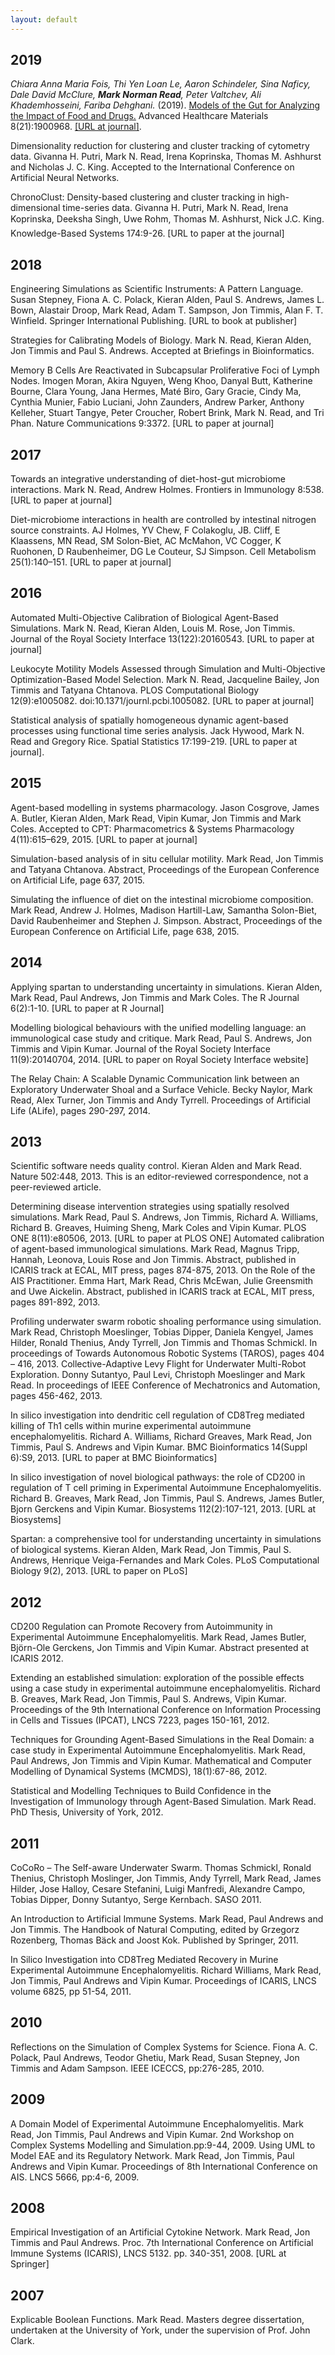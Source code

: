 ```yaml
---
layout: default
---
```



## 2019

_Chiara Anna Maria Fois, Thi Yen Loan Le, Aaron Schindeler, Sina Naficy, Dale David McClure, **Mark Norman Read**, Peter Valtchev, Ali Khademhosseini, Fariba Dehghani._
(2019).
[Models of the Gut for Analyzing the Impact of Food and Drugs.](https://marknormanread.github.io/pubs/Fois_et_al-2019-Advanced_Healthcare_Materials.pdf)
Advanced Healthcare Materials 8(21):1900968.
[[URL at journal]](https://onlinelibrary.wiley.com/doi/full/10.1002/adhm.201900968).

Dimensionality reduction for clustering and cluster tracking of cytometry data. Givanna H. Putri, Mark N. Read, Irena Koprinska, Thomas M. Ashhurst and Nicholas J. C. King. Accepted to the International Conference on Artificial Neural Networks.

ChronoClust: Density-based clustering and cluster tracking in high-dimensional time-series data. Givanna H. Putri, Mark N. Read, Irena Koprinska, Deeksha Singh, Uwe Rohm, Thomas M. Ashhurst, Nick J.C. King. Knowledge-Based Systems 174:9-26.  [URL to paper at the journal]

## 2018

Engineering Simulations as Scientific Instruments: A Pattern Language. Susan Stepney, Fiona A. C. Polack, Kieran Alden, Paul S. Andrews, James L. Bown, Alastair Droop, Mark Read, Adam T. Sampson, Jon Timmis, Alan F. T. Winfield. Springer International Publishing. [URL to book at publisher]

Strategies for Calibrating Models of Biology. Mark N. Read, Kieran Alden, Jon Timmis and Paul S. Andrews. Accepted at Briefings in Bioinformatics.

Memory B Cells Are Reactivated in Subcapsular Proliferative Foci of Lymph Nodes. Imogen Moran, Akira Nguyen, Weng Khoo, Danyal Butt, Katherine Bourne, Clara Young, Jana Hermes, Maté Biro, Gary Gracie, Cindy Ma, Cynthia Munier, Fabio Luciani, John Zaunders, Andrew Parker, Anthony Kelleher, Stuart Tangye, Peter Croucher, Robert Brink, Mark N. Read, and Tri Phan. Nature Communications 9:3372. [URL to paper at journal]

## 2017

Towards an integrative understanding of diet-host-gut microbiome interactions. Mark N. Read, Andrew Holmes. Frontiers in Immunology 8:538. [URL to paper at journal]

Diet-microbiome interactions in health are controlled by intestinal nitrogen source constraints. AJ Holmes, YV Chew, F Colakoglu, JB. Cliff, E Klaassens, MN Read, SM Solon-Biet, AC McMahon, VC Cogger, K Ruohonen, D Raubenheimer, DG Le Couteur, SJ Simpson. Cell Metabolism 25(1):140–151. [URL to paper at journal]

## 2016

Automated Multi-Objective Calibration of Biological Agent-Based Simulations. Mark N. Read, Kieran Alden, Louis M. Rose, Jon Timmis. Journal of the Royal Society Interface 13(122):20160543. [URL to paper at journal]

Leukocyte Motility Models Assessed through Simulation and Multi-Objective Optimization-Based Model Selection. Mark N. Read, Jacqueline Bailey, Jon Timmis and Tatyana Chtanova. PLOS Computational Biology 12(9):e1005082. doi:10.1371/journl.pcbi.1005082. [URL to paper at journal]

Statistical analysis of spatially homogeneous dynamic agent-based processes using functional time series analysis. Jack Hywood, Mark N. Read and Gregory Rice. Spatial Statistics 17:199-219. [URL to paper at journal].

## 2015

Agent-based modelling in systems pharmacology. Jason Cosgrove, James A. Butler, Kieran Alden, Mark Read, Vipin Kumar, Jon Timmis and Mark Coles. Accepted to CPT: Pharmacometrics & Systems Pharmacology 4(11):615–629, 2015. [URL to paper at journal]

Simulation-based analysis of in situ cellular motility. Mark Read, Jon Timmis and Tatyana Chtanova. Abstract, Proceedings of the European Conference on Artificial Life, page 637, 2015.

Simulating the influence of diet on the intestinal microbiome composition. Mark Read, Andrew J. Holmes, Madison Hartill-Law, Samantha Solon-Biet, David Raubenheimer and Stephen J. Simpson. Abstract, Proceedings of the European Conference on Artificial Life, page 638, 2015.

## 2014

Applying spartan to understanding uncertainty in simulations. Kieran Alden, Mark Read, Paul Andrews, Jon Timmis and Mark Coles. The R Journal 6(2):1-10. [URL to paper at R Journal]

Modelling biological behaviours with the unified modelling language: an immunological case study and critique. Mark Read, Paul S. Andrews, Jon Timmis and Vipin Kumar. Journal of the Royal Society Interface 11(9):20140704, 2014. [URL to paper on Royal Society Interface website]

The Relay Chain: A Scalable Dynamic Communication link between an Exploratory Underwater Shoal and a Surface Vehicle. Becky Naylor, Mark Read, Alex Turner, Jon Timmis and Andy Tyrrell. Proceedings of Artificial Life (ALife), pages 290-297, 2014.

## 2013

Scientific software needs quality control. Kieran Alden and Mark Read. Nature 502:448, 2013. This is an editor-reviewed correspondence, not a peer-reviewed article.

Determining disease intervention strategies using spatially resolved simulations. Mark Read, Paul S. Andrews, Jon Timmis, Richard A. Williams, Richard B. Greaves, Huiming Sheng, Mark Coles and Vipin Kumar. PLOS ONE 8(11):e80506, 2013. [URL to paper at PLOS ONE]
Automated calibration of agent-based immunological simulations. Mark Read, Magnus Tripp, Hannah, Leonova, Louis Rose and Jon Timmis. Abstract, published in ICARIS track at ECAL, MIT press, pages 874-875, 2013.
On the Role of the AIS Practitioner. Emma Hart, Mark Read, Chris McEwan, Julie Greensmith and Uwe Aickelin. Abstract, published in ICARIS track at ECAL, MIT press, pages 891-892, 2013.

Profiling underwater swarm robotic shoaling performance using simulation. Mark Read, Christoph Moeslinger, Tobias Dipper, Daniela Kengyel, James Hilder, Ronald Thenius, Andy Tyrrell, Jon Timmis and Thomas Schmickl. In proceedings of Towards Autonomous Robotic Systems (TAROS), pages 404 – 416, 2013.
Collective-Adaptive Levy Flight for Underwater Multi-Robot Exploration. Donny Sutantyo, Paul Levi, Christoph Moeslinger and Mark Read. In proceedings of IEEE Conference of Mechatronics and Automation, pages 456-462, 2013.

In silico investigation into dendritic cell regulation of CD8Treg mediated killing of Th1 cells within murine experimental autoimmune encephalomyelitis. Richard A. Williams, Richard Greaves, Mark Read, Jon Timmis, Paul S. Andrews and Vipin Kumar. BMC Bioinformatics 14(Suppl 6):S9, 2013. [URL to paper at BMC Bioinformatics]

In silico investigation of novel biological pathways: the role of CD200 in regulation of T cell priming in Experimental Autoimmune Encephalomyelitis. Richard B. Greaves, Mark Read, Jon Timmis, Paul S. Andrews, James Butler, Bjorn Gerckens and Vipin Kumar. Biosystems 112(2):107-121, 2013. [URL at Biosystems]

Spartan: a comprehensive tool for understanding uncertainty in simulations of biological systems. Kieran Alden, Mark Read, Jon Timmis, Paul S. Andrews, Henrique Veiga-Fernandes and Mark Coles. PLoS Computational Biology 9(2), 2013. [URL to paper on PLoS]

## 2012

CD200 Regulation can Promote Recovery from Autoimmunity in Experimental Autoimmune Encephalomyelitis. Mark Read, James Butler, Björn-Ole Gerckens, Jon Timmis and Vipin Kumar. Abstract presented at ICARIS 2012.

Extending an established simulation: exploration of the possible effects using a case study in experimental autoimmune encephalomyelitis. Richard B. Greaves, Mark Read, Jon Timmis, Paul S. Andrews, Vipin Kumar. Proceedings of the 9th International Conference on Information Processing in Cells and Tissues (IPCAT), LNCS 7223, pages 150-161, 2012.

Techniques for Grounding Agent-Based Simulations in the Real Domain: a case study in Experimental Autoimmune Encephalomyelitis. Mark Read, Paul Andrews, Jon Timmis and Vipin Kumar. Mathematical and Computer Modelling of Dynamical Systems (MCMDS), 18(1):67-86, 2012.

Statistical and Modelling Techniques to Build Confidence in the Investigation of Immunology through Agent-Based Simulation. Mark Read. PhD Thesis, University of York, 2012.

## 2011

CoCoRo – The Self-aware Underwater Swarm. Thomas Schmickl, Ronald Thenius, Christoph Moslinger, Jon Timmis, Andy Tyrrell, Mark Read, James Hilder, Jose Halloy, Cesare Stefanini, Luigi Manfredi, Alexandre Campo, Tobias Dipper, Donny Sutantyo, Serge Kernbach. SASO 2011.

An Introduction to Artificial Immune Systems. Mark Read, Paul Andrews and Jon Timmis. The Handbook of Natural Computing, edited by Grzegorz Rozenberg, Thomas Bäck and Joost Kok. Published by Springer, 2011.

In Silico Investigation into CD8Treg Mediated Recovery in Murine Experimental Autoimmune Encephalomyelitis. Richard Williams, Mark Read, Jon Timmis, Paul Andrews and Vipin Kumar. Proceedings of ICARIS, LNCS volume 6825, pp 51-54, 2011.

## 2010

Reflections on the Simulation of Complex Systems for Science. Fiona A. C. Polack, Paul Andrews, Teodor Ghetiu, Mark Read, Susan Stepney, Jon Timmis and Adam Sampson. IEEE ICECCS, pp:276-285, 2010.

## 2009

A Domain Model of Experimental Autoimmune Encephalomyelitis. Mark Read, Jon Timmis, Paul Andrews and Vipin Kumar. 2nd Workshop on Complex Systems Modelling and Simulation.pp:9-44, 2009.
Using UML to Model EAE and its Regulatory Network. Mark Read, Jon Timmis, Paul Andrews and Vipin Kumar. Proceedings of 8th International Conference on AIS. LNCS 5666, pp:4-6, 2009.

## 2008

Empirical Investigation of an Artificial Cytokine Network. Mark Read, Jon Timmis and Paul Andrews. Proc. 7th International Conference on Artificial Immune Systems (ICARIS), LNCS 5132. pp. 340-351, 2008. [URL at Springer]

## 2007

Explicable Boolean Functions. Mark Read. Masters degree dissertation, undertaken at the University of York, under the supervision of Prof. John Clark.
